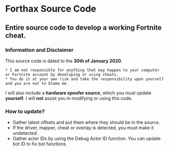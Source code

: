 # Forthax Source Code
## Entire source code to develop a working Fortnite cheat.

### Information and Disclaimer
This source code is dated to the **30th of January 2020**.
```
* I am not responsible for anything that may happen to your computer or Fortnite account by developing or using cheats. 
* You do it at your own risk and take the responsibility upon yourself and you are not to blame me.
 ```
I will also include a **hardware spoofer source**, which you must update **yourself.**
I will **not** assist you in modifying or using this code.

### How to update?
* Gather latest offsets and put them where they should be in the source.
* If the driver, mapper, cheat or overlay is detected, you must make it undetected.
* Gather actor IDs by using the Debug Actor ID function. You can update bot ID to fix bot functions.

